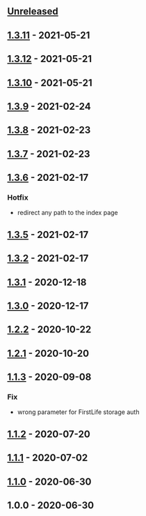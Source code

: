 <a name="unreleased"></a>
## [Unreleased]


<a name="1.3.11"></a>
## [1.3.11] - 2021-05-21

<a name="1.3.12"></a>
## [1.3.12] - 2021-05-21

<a name="1.3.10"></a>
## [1.3.10] - 2021-05-21

<a name="1.3.9"></a>
## [1.3.9] - 2021-02-24

<a name="1.3.8"></a>
## [1.3.8] - 2021-02-23

<a name="1.3.7"></a>
## [1.3.7] - 2021-02-23

<a name="1.3.6"></a>
## [1.3.6] - 2021-02-17
### Hotfix
- redirect any path to the index page


<a name="1.3.5"></a>
## [1.3.5] - 2021-02-17

<a name="1.3.2"></a>
## [1.3.2] - 2021-02-17

<a name="1.3.1"></a>
## [1.3.1] - 2020-12-18

<a name="1.3.0"></a>
## [1.3.0] - 2020-12-17

<a name="1.2.2"></a>
## [1.2.2] - 2020-10-22

<a name="1.2.1"></a>
## [1.2.1] - 2020-10-20

<a name="1.1.3"></a>
## [1.1.3] - 2020-09-08
### Fix
- wrong parameter for FirstLife storage auth


<a name="1.1.2"></a>
## [1.1.2] - 2020-07-20

<a name="1.1.1"></a>
## [1.1.1] - 2020-07-02

<a name="1.1.0"></a>
## [1.1.0] - 2020-06-30

<a name="1.0.0"></a>
## 1.0.0 - 2020-06-30

[Unreleased]: https://github.com/apeunit/co3-wallet/compare/1.3.11...HEAD
[1.3.11]: https://github.com/apeunit/co3-wallet/compare/1.3.12...1.3.11
[1.3.12]: https://github.com/apeunit/co3-wallet/compare/1.3.10...1.3.12
[1.3.10]: https://github.com/apeunit/co3-wallet/compare/1.3.9...1.3.10
[1.3.9]: https://github.com/apeunit/co3-wallet/compare/1.3.8...1.3.9
[1.3.8]: https://github.com/apeunit/co3-wallet/compare/1.3.7...1.3.8
[1.3.7]: https://github.com/apeunit/co3-wallet/compare/1.3.6...1.3.7
[1.3.6]: https://github.com/apeunit/co3-wallet/compare/1.3.5...1.3.6
[1.3.5]: https://github.com/apeunit/co3-wallet/compare/1.3.2...1.3.5
[1.3.2]: https://github.com/apeunit/co3-wallet/compare/1.3.1...1.3.2
[1.3.1]: https://github.com/apeunit/co3-wallet/compare/1.3.0...1.3.1
[1.3.0]: https://github.com/apeunit/co3-wallet/compare/1.2.2...1.3.0
[1.2.2]: https://github.com/apeunit/co3-wallet/compare/1.2.1...1.2.2
[1.2.1]: https://github.com/apeunit/co3-wallet/compare/1.1.3...1.2.1
[1.1.3]: https://github.com/apeunit/co3-wallet/compare/1.1.2...1.1.3
[1.1.2]: https://github.com/apeunit/co3-wallet/compare/1.1.1...1.1.2
[1.1.1]: https://github.com/apeunit/co3-wallet/compare/1.1.0...1.1.1
[1.1.0]: https://github.com/apeunit/co3-wallet/compare/1.0.0...1.1.0

